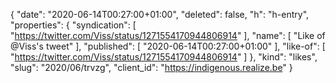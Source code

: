 {
  "date": "2020-06-14T00:27:00+01:00",
  "deleted": false,
  "h": "h-entry",
  "properties": {
    "syndication": [
      "https://twitter.com/Viss/status/1271554170944806914"
    ],
    "name": [
      "Like of @Viss's tweet"
    ],
    "published": [
      "2020-06-14T00:27:00+01:00"
    ],
    "like-of": [
      "https://twitter.com/Viss/status/1271554170944806914"
    ]
  },
  "kind": "likes",
  "slug": "2020/06/trvzg",
  "client_id": "https://indigenous.realize.be"
}
